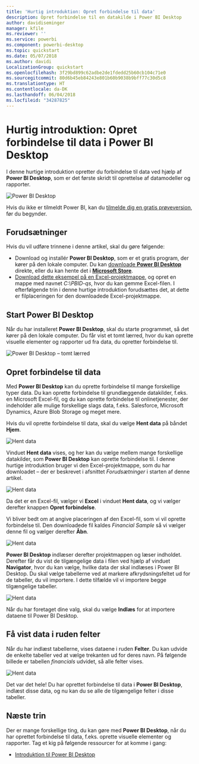 ```yaml
---
title: 'Hurtig introduktion: Opret forbindelse til data'
description: Opret forbindelse til en datakilde i Power BI Desktop
author: davidiseminger
manager: kfile
ms.reviewer: ''
ms.service: powerbi
ms.component: powerbi-desktop
ms.topic: quickstart
ms.date: 05/07/2018
ms.author: davidi
LocalizationGroup: quickstart
ms.openlocfilehash: 3f29bd899c62adbe2de1fdedd25b60cb104c71e0
ms.sourcegitcommit: 80d6b45eb84243e801b60b9038b9bff77c30d5c8
ms.translationtype: HT
ms.contentlocale: da-DK
ms.lasthandoff: 06/04/2018
ms.locfileid: "34287825"
---
```

# <a name="quickstart-connect-to-data-in-power-bi-desktop"></a>Hurtig introduktion: Opret forbindelse til data i Power BI Desktop

I denne hurtige introduktion opretter du forbindelse til data ved hjælp af **Power BI Desktop**, som er det første skridt til oprettelse af datamodeller og rapporter.

![Power BI Desktop](media/desktop-what-is-desktop/what-is-desktop_01.png)

Hvis du ikke er tilmeldt Power BI, kan du [tilmelde dig en gratis prøveversion](https://app.powerbi.com/signupredirect?pbi_source=web), før du begynder.

## <a name="prerequisites"></a>Forudsætninger

Hvis du vil udføre trinnene i denne artikel, skal du gøre følgende:
* Download og installér **Power BI Desktop**, som er et gratis program, der kører på den lokale computer. Du kan [downloade **Power BI Desktop**](https://powerbi.microsoft.com/desktop) direkte, eller du kan hente det i [**Microsoft Store**](http://aka.ms/pbidesktopstore).
* [Download dette eksempel på en Excel-projektmappe](http://go.microsoft.com/fwlink/?LinkID=521962), og opret en mappe med navnet *C:\PBID-qs*, hvor du kan gemme Excel-filen. I efterfølgende trin i denne hurtige introduktion forudsættes det, at dette er filplaceringen for den downloadede Excel-projektmappe.

## <a name="launch-power-bi-desktop"></a>Start Power BI Desktop

Når du har installeret **Power BI Desktop**, skal du starte programmet, så det kører på den lokale computer. Du får vist et tomt lærred, hvor du kan oprette visuelle elementer og rapporter ud fra data, du opretter forbindelse til. 

![Power BI Desktop – tomt lærred](media/desktop-quickstart-connect-to-data/qs-connect-data_01.png)

## <a name="connect-to-data"></a>Opret forbindelse til data

Med **Power BI Desktop** kan du oprette forbindelse til mange forskellige typer data. Du kan oprette forbindelse til grundlæggende datakilder, f.eks. en Microsoft Excel-fil, og du kan oprette forbindelse til onlinetjenester, der indeholder alle mulige forskellige slags data, f.eks. Salesforce, Microsoft Dynamics, Azure Blob Storage og meget mere. 

Hvis du vil oprette forbindelse til data, skal du vælge **Hent data** på båndet **Hjem**.

![Hent data](media/desktop-quickstart-connect-to-data/qs-connect-data_02.png)

Vinduet **Hent data** vises, og her kan du vælge mellem mange forskellige datakilder, som **Power BI Desktop** kan oprette forbindelse til. I denne hurtige introduktion bruger vi den Excel-projektmappe, som du har downloadet – der er beskrevet i afsnittet *Forudsætninger* i starten af denne artikel. 

![Hent data](media/desktop-quickstart-connect-to-data/qs-connect-data_03.png)

Da det er en Excel-fil, vælger vi **Excel** i vinduet **Hent data**, og vi vælger derefter knappen **Opret forbindelse**.

Vi bliver bedt om at angive placeringen af den Excel-fil, som vi vil oprette forbindelse til. Den downloadede fil kaldes *Financial Sample* så vi vælger denne fil og vælger derefter **Åbn**.

![Hent data](media/desktop-quickstart-connect-to-data/qs-connect-data_04.png)

**Power BI Desktop** indlæser derefter projektmappen og læser indholdet. Derefter får du vist de tilgængelige data i filen ved hjælp af vinduet **Navigator**, hvor du kan vælge, hvilke data der skal indlæses i Power BI Desktop. Du skal vælge tabellerne ved at markere afkrydsningsfeltet ud for de tabeller, du vil importere. I dette tilfælde vil vi importere begge tilgængelige tabeller.

![Hent data](media/desktop-quickstart-connect-to-data/qs-connect-data_05.png)

Når du har foretaget dine valg, skal du vælge **Indlæs** for at importere dataene til Power BI Desktop.

## <a name="view-data-in-the-fields-pane"></a>Få vist data i ruden felter

Når du har indlæst tabellerne, vises dataene i ruden **Felter**. Du kan udvide de enkelte tabeller ved at vælge trekanten ud for deres navn. På følgende billede er tabellen *financials* udvidet, så alle felter vises. 

![Hent data](media/desktop-quickstart-connect-to-data/qs-connect-data_06.png)

Det var det hele! Du har oprettet forbindelse til data i **Power BI Desktop**, indlæst disse data, og nu kan du se alle de tilgængelige felter i disse tabeller.


## <a name="next-steps"></a>Næste trin
Der er mange forskellige ting, du kan gøre med **Power BI Desktop**, når du har oprettet forbindelse til data, f.eks. oprette visuelle elementer og rapporter. Tag et kig på følgende ressourcer for at komme i gang:

* [Introduktion til Power BI Desktop](desktop-getting-started.md)


